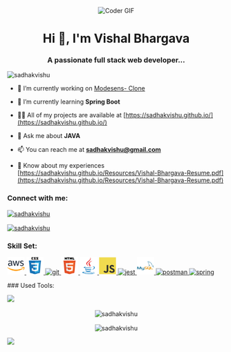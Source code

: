 
<p align="center">

<img src="https://media.giphy.com/media/SWoSkN6DxTszqIKEqv/giphy.gif" alt="Coder GIF" width="500" height="400">


</p>
<h1 align="center">Hi 👋, I'm Vishal Bhargava</h1>
<h3 align="center">A passionate full stack web developer...</h3>

<p align="left"> <img src="https://komarev.com/ghpvc/?username=sadhakvishu&label=Profile%20views&color=0e75b6&style=flat" alt="sadhakvishu" /> </p>



- 🔭 I’m currently working on [Modesens- Clone](https://github.com/sadhakvishu/Slytherin)
- 🌱 I’m currently learning **Spring Boot**
- 👨‍💻 All of my projects are available at [https://sadhakvishu.github.io/](https://sadhakvishu.github.io/)
- 💬 Ask me about **JAVA**
- 📫 You can reach me at **sadhakvishu@gmail.com**

- 📄 Know about my experiences [https://sadhakvishu.github.io/Resources/Vishal-Bhargava-Resume.pdf](https://sadhakvishu.github.io/Resources/Vishal-Bhargava-Resume.pdf)

<h3 align="left">Connect with me:</h3>
<p align="left">
<a href="https://linkedin.com/in/sadhakvishu" target="blank"><img align="center" src="https://raw.githubusercontent.com/rahuldkjain/github-profile-readme-generator/master/src/images/icons/Social/linked-in-alt.svg" alt="sadhakvishu" height="30" width="40" /></a>

<a href="https://www.hackerrank.com/sadhakvishu" target="blank"><img align="center" src="https://raw.githubusercontent.com/rahuldkjain/github-profile-readme-generator/master/src/images/icons/Social/hackerrank.svg" alt="sadhakvishu" height="30" width="40" /></a>
</p>

<h3 align="left">Skill Set:</h3>
<p align="left"> <a href="https://aws.amazon.com" target="_blank" rel="noreferrer"> <img src="https://raw.githubusercontent.com/devicons/devicon/master/icons/amazonwebservices/amazonwebservices-original-wordmark.svg" alt="aws" width="40" height="40"/> </a> <a href="https://www.w3schools.com/css/" target="_blank" rel="noreferrer"> <img src="https://raw.githubusercontent.com/devicons/devicon/master/icons/css3/css3-original-wordmark.svg" alt="css3" width="40" height="40"/> </a> <a href="https://git-scm.com/" target="_blank" rel="noreferrer"> <img src="https://www.vectorlogo.zone/logos/git-scm/git-scm-icon.svg" alt="git" width="40" height="40"/> </a> <a href="https://www.w3.org/html/" target="_blank" rel="noreferrer"> <img src="https://raw.githubusercontent.com/devicons/devicon/master/icons/html5/html5-original-wordmark.svg" alt="html5" width="40" height="40"/> </a> <a href="https://www.java.com" target="_blank" rel="noreferrer"> <img src="https://raw.githubusercontent.com/devicons/devicon/master/icons/java/java-original.svg" alt="java" width="40" height="40"/> </a> <a href="https://developer.mozilla.org/en-US/docs/Web/JavaScript" target="_blank" rel="noreferrer"> <img src="https://raw.githubusercontent.com/devicons/devicon/master/icons/javascript/javascript-original.svg" alt="javascript" width="40" height="40"/> </a> <a href="https://jestjs.io" target="_blank" rel="noreferrer"> <img src="https://www.vectorlogo.zone/logos/jestjsio/jestjsio-icon.svg" alt="jest" width="40" height="40"/> </a> <a href="https://www.mysql.com/" target="_blank" rel="noreferrer"> <img src="https://raw.githubusercontent.com/devicons/devicon/master/icons/mysql/mysql-original-wordmark.svg" alt="mysql" width="40" height="40"/> </a> <a href="https://postman.com" target="_blank" rel="noreferrer"> <img src="https://www.vectorlogo.zone/logos/getpostman/getpostman-icon.svg" alt="postman" width="40" height="40"/> </a> <a href="https://spring.io/" target="_blank" rel="noreferrer"> <img src="https://www.vectorlogo.zone/logos/springio/springio-icon.svg" alt="spring" width="40" height="40"/> </a> </p>
### Used Tools:

[![](https://skillicons.dev/icons?i=git,github,netlify,vscode,powershell)]()

<p align="center">
<img align="center" src="https://github-readme-stats.vercel.app/api/top-langs?username=sadhakvishu&show_icons=true&theme=blue-green&border_color=FFFFFF&layout=compact" alt="sadhakvishu" /></p>


<p align="center">
  <img align="center" src="https://github-readme-stats.vercel.app/api?username=sadhakvishu&show_icons=true&theme=blue-green&count_private=true&include_all_commits=true&border_color=FFFFFF&text_color=09d672&icon_color=00C2C2&title_color=00F1E9&custom_title=My%20Github%20Stats" alt="sadhakvishu" />
</p>  
<!-- ![My GitHub Stats](https://github-readme-stats.vercel.app/api?username=sadhakvishu&show_icons=true&theme=blue-green&count_private=true&include_all_commits=true&border_color=FFFFFF&text_color=09d672&icon_color=00C2C2&title_color=00F1E9&custom_title=My%20Stats)
 -->
<div align="center">
  <div style="display: flex; align-items: flex-start;">
    <img src="https://github-readme-streak-stats.herokuapp.com?user=sadhakvishu&theme=blue-green" />
  </div>
</div>

